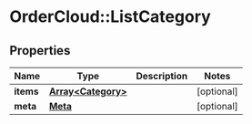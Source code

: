 # OrderCloud::ListCategory

## Properties
Name | Type | Description | Notes
------------ | ------------- | ------------- | -------------
**items** | [**Array&lt;Category&gt;**](Category.md) |  | [optional] 
**meta** | [**Meta**](Meta.md) |  | [optional] 


